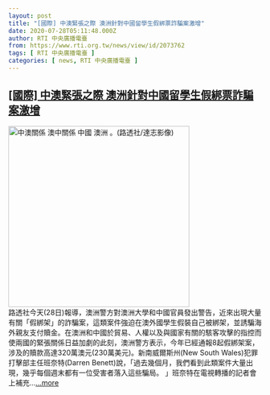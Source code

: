 ```yaml
---
layout: post
title: "[國際] 中澳緊張之際 澳洲針對中國留學生假綁票詐騙案激增"
date: 2020-07-28T05:11:48.000Z
author: RTI 中央廣播電臺
from: https://www.rti.org.tw/news/view/id/2073762
tags: [ RTI 中央廣播電臺 ]
categories: [ news, RTI 中央廣播電臺 ]
---
```

<!--1595913108000-->
[[國際] 中澳緊張之際 澳洲針對中國留學生假綁票詐騙案激增](https://www.rti.org.tw/news/view/id/2073762)
------

<div>
<img src="https://static.rti.org.tw/assets/thumbnails/2020/06/24/3c1c0cd343c65cc808a59c4555948f11.jpg" width="360" alt="中澳關係 澳中關係  中國 澳洲 。(路透社/達志影像)" title="中澳關係 澳中關係  中國 澳洲 。(路透社/達志影像)"><br>路透社今天(28日)報導，澳洲警方對澳洲大學和中國官員發出警告，近來出現大量有關「假綁架」的詐騙案，這類案件強迫在澳外國學生假裝自己被綁架，並誘騙海外親友支付贖金。在澳洲和中國於貿易、人權以及與國家有關的駭客攻擊的指控而使兩國的緊張關係日益加劇的此刻，澳洲警方表示，今年已經通報8起假綁架案，涉及的贖款高達320萬澳元(230萬美元)。新南威爾斯州(New South Wales)犯罪打擊部主任班奈特(Darren Benett)說，「過去幾個月，我們看到此類案件大量出現，幾乎每個週末都有一位受害者落入這些騙局。&nbsp;」班奈特在電視轉播的記者會上補充...<a target="_blank" href="https://www.rti.org.tw/news/view/id/2073762">...more</a>
</div>
